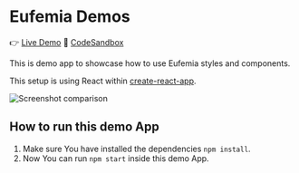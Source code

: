 # Eufemia Demos

👉 [Live Demo](https://eufemia.dnb.no/uilib/demos/eufemia-demo/form-demo-01/)
🤘 [CodeSandbox](https://codesandbox.io/embed/github/dnbexperience/eufemia-demo-spa/tree/master/)

This is demo app to showcase how to use Eufemia styles and components.

This setup is using React within [create-react-app](https://github.com/facebook/create-react-app).

![Screenshot comparison](https://github.com/dnbexperience/eufemia-demo-spa/raw/master/misc/screenshot_comparison.png)

## How to run this demo App

1. Make sure You have installed the dependencies `npm install`.
1. Now You can run `npm start` inside this demo App.
